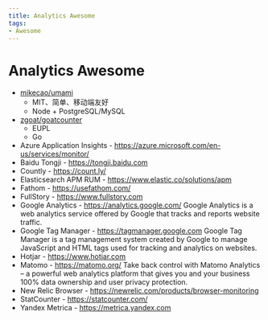 ```yaml
---
title: Analytics Awesome
tags:
- Awesome
---
```


# Analytics Awesome

- [mikecao/umami](https://github.com/mikecao/umami)
  - MIT、简单、移动端友好
  - Node + PostgreSQL/MySQL
- [zgoat/goatcounter](https://github.com/zgoat/goatcounter)
  - EUPL
  - Go
- Azure Application Insights - https://azure.microsoft.com/en-us/services/monitor/
- Baidu Tongji - https://tongji.baidu.com
- Countly - https://count.ly/
- Elasticsearch APM RUM - https://www.elastic.co/solutions/apm
- Fathom - https://usefathom.com/
- FullStory - https://www.fullstory.com
- Google Analytics - https://analytics.google.com/
  Google Analytics is a web analytics service offered by Google that tracks and reports website traffic.
- Google Tag Manager - https://tagmanager.google.com
  Google Tag Manager is a tag management system created by Google to manage JavaScript and HTML tags used for tracking and analytics on websites.
- Hotjar - https://www.hotjar.com
- Matomo - https://matomo.org/
  Take back control with Matomo Analytics – a powerful web analytics platform that gives you and your business 100% data ownership and user privacy protection.
- New Relic Browser - https://newrelic.com/products/browser-monitoring
- StatCounter - https://statcounter.com/
- Yandex Metrica - https://metrica.yandex.com
